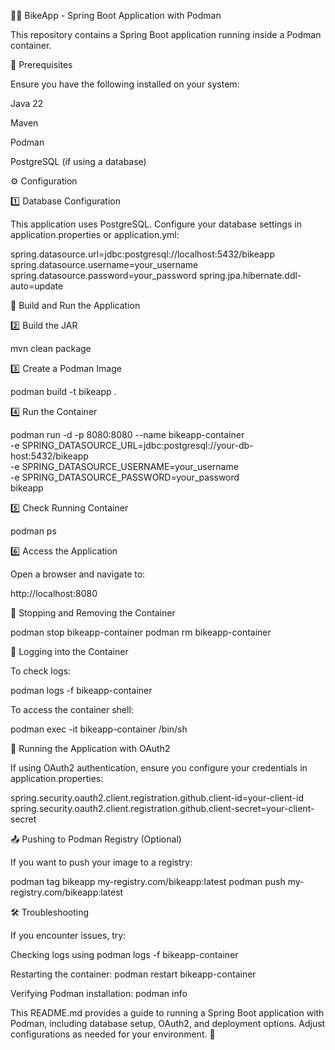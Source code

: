 🚴‍♂️ BikeApp - Spring Boot Application with Podman

This repository contains a Spring Boot application running inside a Podman container.

📌 Prerequisites

Ensure you have the following installed on your system:

Java 22

Maven

Podman

PostgreSQL (if using a database)

⚙️ Configuration

1️⃣ Database Configuration

This application uses PostgreSQL. Configure your database settings in application.properties or application.yml:

spring.datasource.url=jdbc:postgresql://localhost:5432/bikeapp
spring.datasource.username=your_username
spring.datasource.password=your_password
spring.jpa.hibernate.ddl-auto=update

🚀 Build and Run the Application

2️⃣ Build the JAR

mvn clean package

3️⃣ Create a Podman Image

podman build -t bikeapp .

4️⃣ Run the Container

podman run -d -p 8080:8080 --name bikeapp-container \
-e SPRING_DATASOURCE_URL=jdbc:postgresql://your-db-host:5432/bikeapp \
-e SPRING_DATASOURCE_USERNAME=your_username \
-e SPRING_DATASOURCE_PASSWORD=your_password \
bikeapp

5️⃣ Check Running Container

podman ps

6️⃣ Access the Application

Open a browser and navigate to:

http://localhost:8080

🛑 Stopping and Removing the Container

podman stop bikeapp-container
podman rm bikeapp-container

📜 Logging into the Container

To check logs:

podman logs -f bikeapp-container

To access the container shell:

podman exec -it bikeapp-container /bin/sh

🔑 Running the Application with OAuth2

If using OAuth2 authentication, ensure you configure your credentials in application.properties:

spring.security.oauth2.client.registration.github.client-id=your-client-id
spring.security.oauth2.client.registration.github.client-secret=your-client-secret

📤 Pushing to Podman Registry (Optional)

If you want to push your image to a registry:

podman tag bikeapp my-registry.com/bikeapp:latest
podman push my-registry.com/bikeapp:latest

🛠 Troubleshooting

If you encounter issues, try:

Checking logs using podman logs -f bikeapp-container

Restarting the container: podman restart bikeapp-container

Verifying Podman installation: podman info

This README.md provides a guide to running a Spring Boot application with Podman, including database setup, OAuth2, and deployment options. Adjust configurations as needed for your environment. 🚀